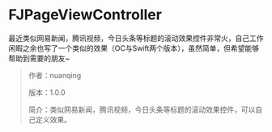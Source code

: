 # FJPageViewController
最近类似网易新闻，腾讯视频，今日头条等标题的滚动效果控件非常火，自己工作闲暇之余也写了一个类似的效果（OC与Swift两个版本），虽然简单，但希望能够帮助到需要的朋友~

>作者：nuanqing
>
>版本：1.0.0
>
>简介：类似网易新闻，腾讯视频，今日头条等标题的滚动效果控件，可以自己定义效果。
>
